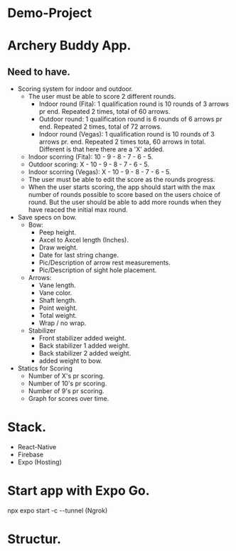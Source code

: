 # Demo-Project

# Archery Buddy App.

## Need to have.
- Scoring system for indoor and outdoor.
    - The user must be able to score 2 different rounds.
        - Indoor round (Fita): 1 qualification round is 10 rounds of 3 arrows pr end. Repeated 2 times, total of 60 arrows.
        - Outdoor round: 1 qualification round is 6 rounds of 6 arrows pr end. Repeated 2 times, total of 72 arrows.
        - Indoor round (Vegas): 1 qualification round is 10 rounds of 3 arrows pr. end. Repeated 2 times tota, 60 arrows in total. Different is that here there are a 'X' added.
    - Indoor scorring (Fita): 10 - 9 - 8 - 7 - 6 - 5.
    - Outdoor scoring: X - 10 - 9 - 8 - 7 - 6 - 5.
    - Indoor scorring (Vegas): X - 10 - 9 - 8 - 7 - 6 - 5.
    - The user must be able to edit the score as the rounds progress.
    - When the user starts scoring, the app should start with the max number of rounds possible to score based on the users choice of round. But the user should be able to add more rounds when they have reaced the initial max round.
- Save specs on bow.
    - Bow:
        - Peep height.
        - Axcel to Axcel length (Inches).
        - Draw weight.
        - Date for last string change.
        - Pic/Description of arrow rest measurements.
        - Pic/Description of sight hole placement.
    - Arrows:
        - Vane length.
        - Vane color.
        - Shaft length.
        - Point weight.
        - Total weight.
        - Wrap / no wrap.
    - Stabilizer
        - Front stabilizer added weight.
        - Back stabilizer 1 added weight.
        - Back stabilizer 2 added weight.
        - added weight to bow.
- Statics for Scoring
    - Number of X's pr scoring.
    - Number of 10's pr scoring.
    - Number of 9's pr scoring.
    - Graph for scores over time.

# Stack.

- React-Native
- Firebase
- Expo (Hosting)

# Start app with Expo Go.

npx expo start -c --tunnel (Ngrok)

# Structur.
